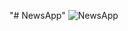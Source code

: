 "# NewsApp" 
![NewsApp](https://user-images.githubusercontent.com/49626225/93400525-f7b18d00-f84d-11ea-9054-f47802d98e81.gif)
